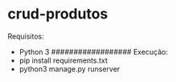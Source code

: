 # crud-produtos
Requisitos:
- Python 3
##################
Execução: 
- pip install requirements.txt
- python3 manage.py runserver
    
